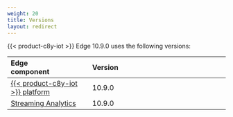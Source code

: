 ```yaml
---
weight: 20
title: Versions
layout: redirect
---
```


{{< product-c8y-iot >}} Edge 10.9.0 uses the following versions:

|<div style="width:130px">Edge component</div>|<div style="width:300px">Version</div>|
|:---|:---|
|[{{< product-c8y-iot >}} platform](/concepts)|10.9.0|
|[Streaming Analytics](/apama)|10.9.0|
